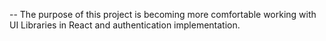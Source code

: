 -- The purpose of this project is becoming more comfortable working with UI Libraries in React and authentication implementation.